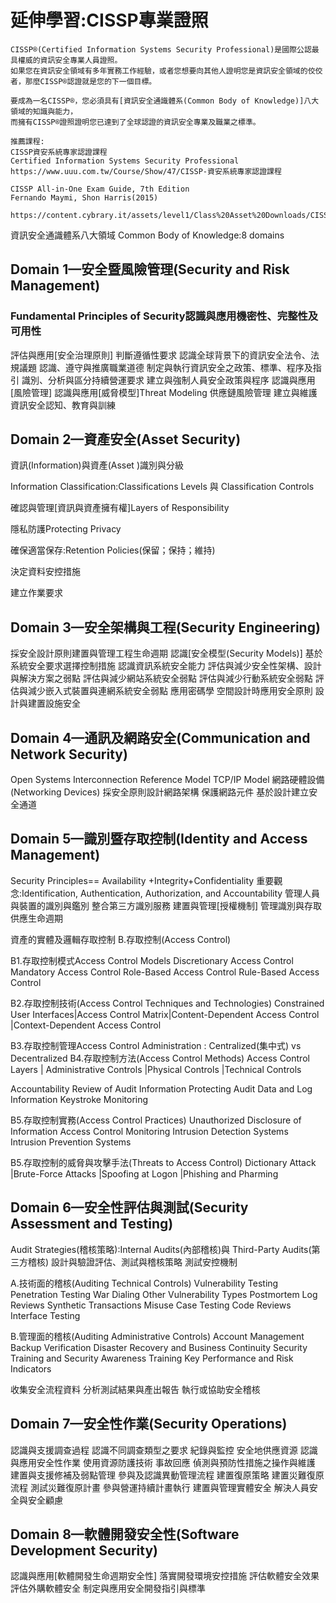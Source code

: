 # 延伸學習:CISSP專業證照
```
CISSP®(Certified Information Systems Security Professional)是國際公認最具權威的資訊安全專業人員證照。
如果您在資訊安全領域有多年實務工作經驗，或者您想要向其他人證明您是資訊安全領域的佼佼者，那麼CISSP®認證就是您的下一個目標。

要成為一名CISSP®，您必須具有[資訊安全通識體系(Common Body of Knowledge)]八大領域的知識與能力，
而擁有CISSP®證照證明您已達到了全球認證的資訊安全專業及職業之標準。
```
```
推薦課程:
CISSP資安系統專家認證課程
Certified Information Systems Security Professional
https://www.uuu.com.tw/Course/Show/47/CISSP-資安系統專家認證課程
```
```
CISSP All-in-One Exam Guide, 7th Edition
Fernando Maymi, Shon Harris(2015)
```
```
https://content.cybrary.it/assets/level1/Class%20Asset%20Downloads/CISSP%208%20Domains.pdf
```

資訊安全通識體系八大領域 Common Body of Knowledge:8 domains

## Domain 1—安全暨風險管理(Security and Risk Management)

### Fundamental Principles of Security認識與應用機密性、完整性及可用性

評估與應用[安全治理原則]
判斷遵循性要求
認識全球背景下的資訊安全法令、法規議題
認識、遵守與推廣職業道德
制定與執行資訊安全之政策、標準、程序及指引
識別、分析與區分持續營運要求
建立與強制人員安全政策與程序
認識與應用[風險管理]
認識與應用[威脅模型]Threat Modeling
供應鏈風險管理
建立與維護資訊安全認知、教育與訓練

## Domain 2—資產安全(Asset Security)

資訊(Information)與資產(Asset )識別與分級

Information Classification:Classifications Levels 與 Classification Controls

確認與管理[資訊與資產擁有權]Layers of Responsibility

隱私防護Protecting Privacy

確保適當保存:Retention Policies(保留；保持；維持)

決定資料安控措施

建立作業要求

## Domain 3—安全架構與工程(Security Engineering)

採安全設計原則建置與管理工程生命週期
認識[安全模型(Security Models)]
基於系統安全要求選擇控制措施
認識資訊系統安全能力
評估與減少安全性架構、設計與解決方案之弱點
評估與減少網站系統安全弱點
評估與減少行動系統安全弱點
評估與減少嵌入式裝置與連網系統安全弱點
應用密碼學
空間設計時應用安全原則
設計與建置設施安全

## Domain 4—通訊及網路安全(Communication and Network Security)

Open Systems Interconnection Reference Model
TCP/IP Model
網路硬體設備(Networking Devices)
採安全原則設計網路架構
保護網路元件
基於設計建立安全通道

## Domain 5—識別暨存取控制(Identity and Access Management)

Security Principles== Availability +Integrity+Confidentiality
重要觀念:Identification, Authentication, Authorization, and Accountability
管理人員與裝置的識別與鑑別
整合第三方識別服務
建置與管理[授權機制]
管理識別與存取供應生命週期

資產的實體及邏輯存取控制
B.存取控制(Access Control)

B1.存取控制模式Access Control Models
Discretionary Access Control 
Mandatory Access Control 
Role-Based Access Control 
Rule-Based Access Control 

B2.存取控制技術(Access Control Techniques and Technologies)
Constrained User Interfaces|Access Control Matrix|Content-Dependent Access Control |Context-Dependent Access Control 

B3.存取控制管理Access Control Administration : Centralized(集中式) vs Decentralized 
B4.存取控制方法(Access Control Methods)
Access Control Layers | Administrative Controls |Physical Controls |Technical Controls 

Accountability 
Review of Audit Information
Protecting Audit Data and Log Information 
Keystroke Monitoring 

B5.存取控制實務(Access Control Practices)
Unauthorized Disclosure of Information
Access Control Monitoring 
Intrusion Detection Systems 
Intrusion Prevention Systems 

B5.存取控制的威脅與攻擊手法(Threats to Access Control) 
Dictionary Attack |Brute-Force Attacks |Spoofing at Logon |Phishing and Pharming 

## Domain 6—安全性評估與測試(Security Assessment and Testing)

Audit Strategies(稽核策略):Internal Audits(內部稽核)與 Third-Party Audits(第三方稽核)
設計與驗證評估、測試與稽核策略
測試安控機制

A.技術面的稽核(Auditing Technical Controls) 
Vulnerability Testing 
Penetration Testing 
War Dialing 
Other Vulnerability Types 
Postmortem
Log Reviews 
Synthetic Transactions 
Misuse Case Testing 
Code Reviews 
Interface Testing 

B.管理面的稽核(Auditing Administrative Controls)
Account Management 
Backup Verification 
Disaster Recovery and Business Continuity 
Security Training and Security Awareness Training 
Key Performance and Risk Indicators 

收集安全流程資料
分析測試結果與產出報告
執行或協助安全稽核

## Domain 7—安全性作業(Security Operations)

認識與支援調查過程
認識不同調查類型之要求
紀錄與監控
安全地供應資源
認識與應用安全性作業
使用資源防護技術
事故回應
偵測與預防性措施之操作與維護
建置與支援修補及弱點管理
參與及認識異動管理流程
建置復原策略
建置災難復原流程
測試災難復原計畫
參與營運持續計畫執行
建置與管理實體安全
解決人員安全與安全顧慮

## Domain 8—軟體開發安全性(Software Development Security)

認識與應用[軟體開發生命週期安全性]
落實開發環境安控措施
評估軟體安全效果
評估外購軟體安全
制定與應用安全開發指引與標準
